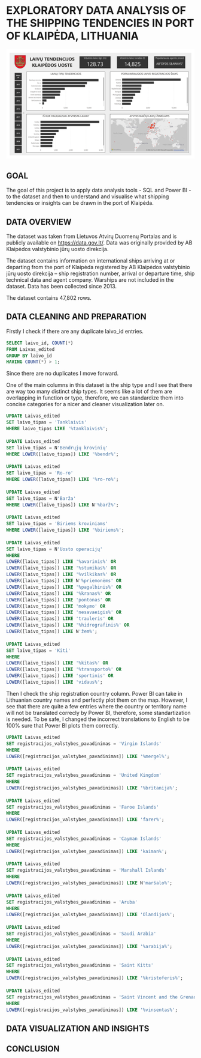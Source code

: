 # EXPLORATORY DATA ANALYSIS OF THE SHIPPING TENDENCIES IN PORT OF KLAIPĖDA, LITHUANIA

![alt text](https://raw.githubusercontent.com/robertasdvarionas/Shipping-Tendencies-in-Klaipeda/refs/heads/main/Klaipedos%20Uosto%20Tendencijos_page-0001.jpg)

## GOAL

The goal of this project is to apply data analysis tools - SQL and Power BI - to the dataset and then to understand and visualise what shipping tendencies or insights can be drawn in the port of Klaipėda.

## DATA OVERVIEW

The dataset was taken from Lietuvos Atvirų Duomenų Portalas and is publicly available on https://data.gov.lt/.
Data was originally provided by AB Klaipėdos valstybinio jūrų uosto direkcija.

The dataset contains information on international ships arriving at or departing from the port of Klaipėda registered by AB Klaipėdos valstybinio jūrų uosto direkcija – ship registration number, arrival or departure time, ship technical data and agent company.
Warships are not included in the dataset.
Data has been collected since 2013.

The dataset contains 47,802 rows.

## DATA CLEANING AND PREPARATION

Firstly I check if there are any duplicate laivo_id entries.

```sql
SELECT laivo_id, COUNT(*)
FROM Laivas_edited
GROUP BY laivo_id
HAVING COUNT(*) > 1;
```

Since there are no duplicates I move forward.

One of the main columns in this dataset is the ship type and I see that there are way too many distinct ship types. It seems like a lot of them are overlapping in function or type, therefore, we can standardize them into concise categories for a nicer and cleaner visualization later on.

```sql
UPDATE Laivas_edited
SET laivo_tipas = 'Tanklaivis'
WHERE laivo_tipas LIKE '%tanklaivis%';

UPDATE Laivas_edited
SET laivo_tipas = N'Bendrųjų krovinių'
WHERE LOWER([laivo_tipas]) LIKE '%bendr%';

UPDATE Laivas_edited
SET laivo_tipas = 'Ro-ro'
WHERE LOWER([laivo_tipas]) LIKE '%ro-ro%';

UPDATE Laivas_edited
SET laivo_tipas = N'Barža'
WHERE LOWER([laivo_tipas]) LIKE N'%barž%';

UPDATE Laivas_edited
SET laivo_tipas = 'Biriems kroviniams'
WHERE LOWER([laivo_tipas]) LIKE '%biriems%';

UPDATE Laivas_edited
SET laivo_tipas = N'Uosto operacijų'
WHERE 
LOWER([laivo_tipas]) LIKE '%avarinis%' OR
LOWER([laivo_tipas]) LIKE '%stumikas%' OR
LOWER([laivo_tipas]) LIKE '%vilkikas%' OR
LOWER([laivo_tipas]) LIKE N'%priemonėms' OR
LOWER([laivo_tipas]) LIKE '%pagalbinis%' OR
LOWER([laivo_tipas]) LIKE '%kranas%' OR
LOWER([laivo_tipas]) LIKE 'pontonas' OR
LOWER([laivo_tipas]) LIKE 'mokymo' OR
LOWER([laivo_tipas]) LIKE 'nesavaeigis%' OR
LOWER([laivo_tipas]) LIKE 'trauleris' OR
LOWER([laivo_tipas]) LIKE '%hidrografinis%' OR
LOWER([laivo_tipas]) LIKE N'žem%';

UPDATE Laivas_edited
SET laivo_tipas = 'Kiti'
WHERE
LOWER([laivo_tipas]) LIKE '%kitas%' OR
LOWER([laivo_tipas]) LIKE '%transporto%' OR
LOWER([laivo_tipas]) LIKE 'sportinis' OR
LOWER([laivo_tipas]) LIKE 'vidaus%';
```

Then I check the ship registration country column.
Power BI can take in Lithuanian country names and perfectly plot them on the map. However, I see that there are quite a few entries where the country or territory name will not be translated correcly by Power BI, therefore, some standartization is needed. To be safe, I changed the incorrect translations to English to be 100% sure that Power BI plots them correctly.

```sql
UPDATE Laivas_edited
SET registracijos_valstybes_pavadinimas = 'Virgin Islands'
WHERE
LOWER([registracijos_valstybes_pavadinimas]) LIKE '%mergel%';

UPDATE Laivas_edited
SET registracijos_valstybes_pavadinimas = 'United Kingdom'
WHERE
LOWER([registracijos_valstybes_pavadinimas]) LIKE '%britanija%';

UPDATE Laivas_edited
SET registracijos_valstybes_pavadinimas = 'Faroe Islands'
WHERE
LOWER([registracijos_valstybes_pavadinimas]) LIKE 'farer%';

UPDATE Laivas_edited
SET registracijos_valstybes_pavadinimas = 'Cayman Islands'
WHERE
LOWER([registracijos_valstybes_pavadinimas]) LIKE 'kaiman%';

UPDATE Laivas_edited
SET registracijos_valstybes_pavadinimas = 'Marshall Islands'
WHERE
LOWER([registracijos_valstybes_pavadinimas]) LIKE N'maršalo%';

UPDATE Laivas_edited
SET registracijos_valstybes_pavadinimas = 'Aruba'
WHERE
LOWER([registracijos_valstybes_pavadinimas]) LIKE 'Olandijos%';

UPDATE Laivas_edited
SET registracijos_valstybes_pavadinimas = 'Saudi Arabia'
WHERE
LOWER([registracijos_valstybes_pavadinimas]) LIKE '%arabija%';

UPDATE Laivas_edited
SET registracijos_valstybes_pavadinimas = 'Saint Kitts'
WHERE
LOWER([registracijos_valstybes_pavadinimas]) LIKE '%kristoferis%';

UPDATE Laivas_edited
SET registracijos_valstybes_pavadinimas = 'Saint Vincent and the Grenadines'
WHERE
LOWER([registracijos_valstybes_pavadinimas]) LIKE '%vinsentas%';
```

## DATA VISUALIZATION AND INSIGHTS

## CONCLUSION
